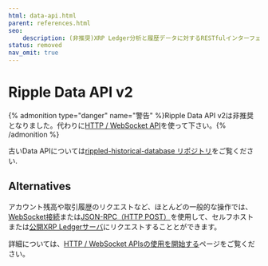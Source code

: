 ```yaml
---
html: data-api.html
parent: references.html
seo:
    description: (非推奨)XRP Ledger分析と履歴データに対するRESTfulインターフェイスです。
status: removed
nav_omit: true
---
```

# Ripple Data API v2

{% admonition type="danger" name="警告" %}Ripple Data API v2は非推奨となりました。代わりに[HTTP / WebSocket API](http-websocket-apis/index.md)を使って下さい。{% /admonition %}

古いData APIについては[rippled-historical-database リポジトリ](https://github.com/ripple/rippled-historical-database)をご覧ください.

## Alternatives

アカウント残高や取引履歴のリクエストなど、ほとんどの一般的な操作では、[WebSocket接続](../tutorials/http-websocket-apis/get-started.md#websocket-api)または[JSON-RPC（HTTP POST）](../tutorials/http-websocket-apis/build-apps/get-started.md#json-rpc)を使用して、セルフホストまたは[公開XRP Ledgerサーバ](../tutorials/public-servers.md)にリクエストすることとができます。

詳細については、[HTTP / WebSocket APIsの使用を開始する](../tutorials/http-websocket-apis/build-apps/get-started.md)ページをご覧ください。
